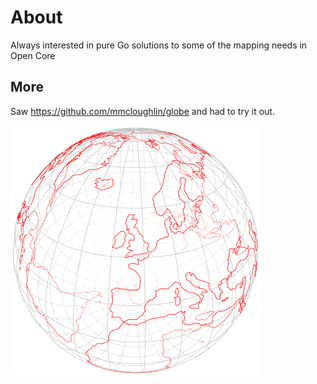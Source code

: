 # About
Always interested in pure Go solutions to some of the mapping needs in Open Core

## More
Saw https://github.com/mmcloughlin/globe and had to try it out.


![Example output](land.png)